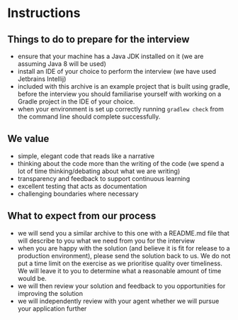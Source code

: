 # Instructions

## Things to do to prepare for the interview
 - ensure that your machine has a Java JDK installed on it (we are assuming Java 8 will be used)
 - install an IDE of your choice to perform the interview (we have used Jetbrains Intellij)
 - included with this archive is an example project that is built using gradle, before the interview you should familiarise yourself with working on a Gradle project in the IDE of your choice.
 - when your environment is set up correctly running `gradlew check` from the command line should complete successfully.

## We value
 - simple, elegant code that reads like a narrative
 - thinking about the code more than the writing of the code (we spend a lot of time thinking/debating about what we are writing)
 - transparency and feedback to support continuous learning
 - excellent testing that acts as documentation
 - challenging boundaries where necessary

## What to expect from our process
 - we will send you a similar archive to this one with a README.md file that will describe to you what we need from you for the interview
 - when you are happy with the solution (and believe it is fit for release to a production environment), please send the solution back to us.  We do not put a time limit on the exercise as we prioritise quality over timeliness.  We will leave it to you to determine what a reasonable amount of time would be.
 - we will then review your solution and feedback to you opportunities for improving the solution
 - we will independently review with your agent whether we will pursue your application further

